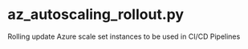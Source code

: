 # az_autoscaling_rollout.py
Rolling update Azure scale set instances to be used in CI/CD Pipelines 
